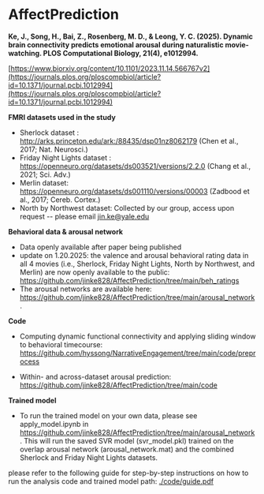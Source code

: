 # AffectPrediction

**Ke, J., Song, H., Bai, Z., Rosenberg, M. D., & Leong, Y. C. (2025). Dynamic brain connectivity predicts emotional arousal during naturalistic movie-watching. PLOS Computational Biology, 21(4), e1012994.**  

[https://www.biorxiv.org/content/10.1101/2023.11.14.566767v2](https://journals.plos.org/ploscompbiol/article?id=10.1371/journal.pcbi.1012994](https://journals.plos.org/ploscompbiol/article?id=10.1371/journal.pcbi.1012994)
       
         
**FMRI datasets used in the study**          

* Sherlock dataset : http://arks.princeton.edu/ark:/88435/dsp01nz8062179 (Chen et al., 2017; Nat. Neurosci.)  
* Friday Night Lights dataset : https://openneuro.org/datasets/ds003521/versions/2.2.0 (Chang et al., 2021; Sci. Adv.)  
* Merlin dataset: https://openneuro.org/datasets/ds001110/versions/00003 (Zadbood et al., 2017; Cereb. Cortex.)  
* North by Northwest dataset: Collected by our group, access upon request -- please email jin.ke@yale.edu

**Behavioral data & arousal network**       

* Data openly available after paper being published
* update on 1.20.2025: the valence and arousal behavioral rating data in all 4 movies (i.e., Sherlock, Friday Night Lights, North by Northwest, and Merlin) are now openly available to the public:  https://github.com/jinke828/AffectPrediction/tree/main/beh_ratings
* The arousal networks are available here: https://github.com/jinke828/AffectPrediction/tree/main/arousal_network.

**Code**      
* Computing dynamic functional connectivity and applying sliding window to behavioral timecourse: 
https://github.com/hyssong/NarrativeEngagement/tree/main/code/preprocess

* Within- and across-dataset arousal prediction:             
https://github.com/jinke828/AffectPrediction/tree/main/code

**Trained model**
* To run the trained model on your own data, please see apply_model.ipynb in https://github.com/jinke828/AffectPrediction/tree/main/arousal_network. This will run the saved SVR model (svr_model.pkl) trained on the overlap arousal network (arousal_network.mat) and the combined Sherlock and Friday Night Lights datasets.

please refer to the following guide for step-by-step instructions on how to run the analysis code and trained model
path: [./code/guide.pdf](https://github.com/jinke828/AffectPrediction/blob/main/code/Code_guide.pdf)

